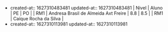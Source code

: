 -
  created-at:: 1627310483481
  updated-at:: 1627310483481
  | Nivel | Aluno | PE | PO |
  | RM1 | Andresa Brasil de Almeida Axt Freire | 8.8 | 8.5 |
  | RM1 | Caíque Rocha da Silva |
-
  created-at:: 1627310113981
  updated-at:: 1627310113981